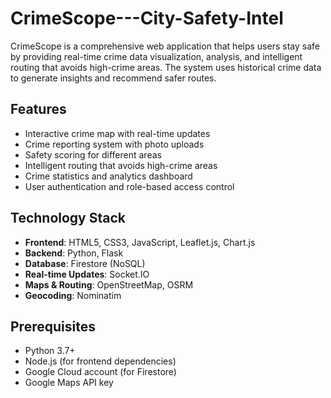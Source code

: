 # CrimeScope---City-Safety-Intel
CrimeScope is a comprehensive web application that helps users stay safe by providing real-time crime data visualization, analysis, and intelligent routing that avoids high-crime areas. The system uses historical crime data to generate insights and recommend safer routes.

## Features
- Interactive crime map with real-time updates
- Crime reporting system with photo uploads
- Safety scoring for different areas
- Intelligent routing that avoids high-crime areas
- Crime statistics and analytics dashboard
- User authentication and role-based access control

## Technology Stack
- **Frontend**: HTML5, CSS3, JavaScript, Leaflet.js, Chart.js
- **Backend**: Python, Flask
- **Database**: Firestore (NoSQL)
- **Real-time Updates**: Socket.IO
- **Maps & Routing**: OpenStreetMap, OSRM
- **Geocoding**: Nominatim

## Prerequisites
- Python 3.7+
- Node.js (for frontend dependencies)
- Google Cloud account (for Firestore)
- Google Maps API key
